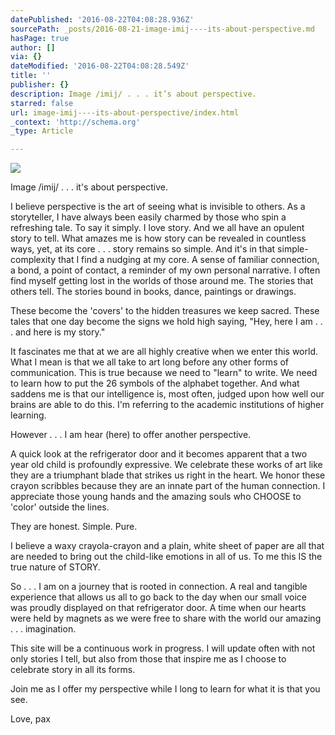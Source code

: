 ```yaml
---
datePublished: '2016-08-22T04:08:28.936Z'
sourcePath: _posts/2016-08-21-image-imij----its-about-perspective.md
hasPage: true
author: []
via: {}
dateModified: '2016-08-22T04:08:28.549Z'
title: ''
publisher: {}
description: Image /imij/ . . . it’s about perspective.
starred: false
url: image-imij----its-about-perspective/index.html
_context: 'http://schema.org'
_type: Article

---
```

![](https://the-grid-user-content.s3-us-west-2.amazonaws.com/550f35f9-0962-40cc-ace7-33cd272d517f.jpg)

Image /imij/ . . . it's about perspective.

I believe perspective is the art of seeing what is invisible to others. As a storyteller, I have always been easily charmed by those who spin a refreshing tale. To say it simply. I love story. And we all have an opulent story to tell. What amazes me is how story can be revealed in countless ways, yet, at its core . . . story remains so simple. And it's in that simple-complexity that I find a nudging at my core. A sense of familiar connection, a bond, a point of contact, a reminder of my own personal narrative. I often find myself getting lost in the worlds of those around me. The stories that others tell. The stories bound in books, dance, paintings or drawings.

These become the 'covers' to the hidden treasures we keep sacred. These tales that one day become the signs we hold high saying, "Hey, here I am . . . and here is my story."

It fascinates me that at we are all highly creative when we enter this world. What I mean is that we all take to art long before any other forms of communication. This is true because we need to "learn" to write. We need to learn how to put the 26 symbols of the alphabet together. And what saddens me is that our intelligence is, most often, judged upon how well our brains are able to do this. I'm referring to the academic institutions of higher learning.

However . . . I am hear (here) to offer another perspective.

A quick look at the refrigerator door and it becomes apparent that a two year old child is profoundly expressive. We celebrate these works of art like they are a triumphant blade that strikes us right in the heart. We honor these crayon scribbles because they are an innate part of the human connection. I appreciate those young hands and the amazing souls who CHOOSE to 'color' outside the lines.

They are honest. Simple. Pure.

I believe a waxy crayola-crayon and a plain, white sheet of paper are all that are needed to bring out the child-like emotions in all of us. To me this IS the true nature of STORY.

So . . . I am on a journey that is rooted in connection. A real and tangible experience that allows us all to go back to the day when our small voice was proudly displayed on that refrigerator door. A time when our hearts were held by magnets as we were free to share with the world our amazing . . . imagination.

This site will be a continuous work in progress. I will update often with not only stories I tell, but also from those that inspire me as I choose to celebrate story in all its forms.

Join me as I offer my perspective while I long to learn for what it is that you see.

Love, pax